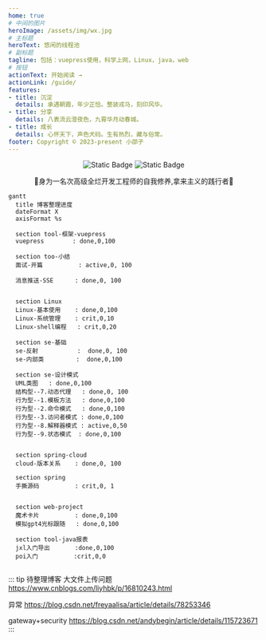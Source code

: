 ```yaml
---
home: true
# 中间的图片
heroImage: /assets/img/wx.jpg
# 主标题
heroText: 悠闲的线程池
# 副标题
tagline: 包括：vuepress使用，科学上网，Linux，java，web
# 按钮
actionText: 开始阅读 →
actionLink: /guide/
features:
- title: 沉淀
  details: 承遇朝霞，年少正恰。整装戎马，刻印风华。
- title: 分享
  details: 八表流云澄夜色，九霄华月动春城。
- title: 成长
  details: 心怀天下，声色犬码。生有热烈，藏与俗常。
footer: Copyright © 2023-present 小邵子
---
```




<center>
<img alt="Static Badge" src="https://img.shields.io/badge/java-%E4%BA%8C%E6%89%8B%E7%A8%8B%E5%BA%8F%E5%91%98%F0%9F%90%92-blue">
<img alt="Static Badge" src="https://img.shields.io/badge/java-CV%E6%94%BB%E5%9F%8E%E7%8B%AE%F0%9F%A6%81-red">
<p>🎉身为一名次高级全烂开发工程师的自我修养,拿来主义的践行者🎉</p>
</center>

```mermaid
gantt
  title 博客整理进度
  dateFormat X
  axisFormat %s

  section tool-框架-vuepress
  vuepress        : done,0,100

  section too-小结
  面试-开篇          : active,0, 100

  消息推送-SSE      : done,0, 100


  section Linux
  Linux-基本使用    : done,0,100
  Linux-系统管理    : crit,0,10
  Linux-shell编程   : crit,0,20

  section se-基础
  se-反射           :  done,0, 100
  se-内部类         :  done,0,100

  section se-设计模式
  UML类图   : done,0,100
  结构型--7.动态代理   : done,0, 100
  行为型--1.模板方法   : done,0,100
  行为型--2.命令模式   : done,0,100
  行为型--3.访问者模式 : done,0,100
  行为型--8.解释器模式 : active,0,50
  行为型--9.状态模式  : done,0,100
  

  section spring-cloud
  cloud-版本关系    : done,0, 100

  section spring
  手撕源码          : crit,0, 1


  section web-project
  魔术卡片          : done,0,100
  模拟gpt4光标跟随   : done,0,100

  section tool-java报表
  jxl入门导出       :done,0,100
  poi入门          :crit,0,0
  
```




::: tip 待整理博客
大文件上传问题
https://www.cnblogs.com/liyhbk/p/16810243.html

异常
https://blog.csdn.net/freyaalisa/article/details/78253346

gateway+security
https://blog.csdn.net/andybegin/article/details/115723671
::: 
